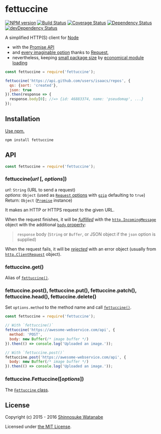 # fettuccine

[![NPM version](https://img.shields.io/npm/v/fettuccine.svg)](https://www.npmjs.com/package/fettuccine)
[![Build Status](https://travis-ci.org/shinnn/fettuccine.svg?branch=master)](https://travis-ci.org/shinnn/fettuccine)
[![Coverage Status](https://img.shields.io/coveralls/shinnn/fettuccine.svg)](https://coveralls.io/github/shinnn/fettuccine?branch=master)
[![Dependency Status](https://david-dm.org/shinnn/fettuccine.svg)](https://david-dm.org/shinnn/fettuccine)
[![devDependency Status](https://david-dm.org/shinnn/fettuccine/dev-status.svg)](https://david-dm.org/shinnn/fettuccine#info=devDependencies)

A simplified HTTP(S) client for [Node](https://nodejs.org/)

* with the [Promise API](https://promisesaplus.com/)
* and [every imaginable option](https://github.com/request/request#requestoptions-callback) thanks to [Request](https://github.com/request/request),
* nevertheless, keeping [small package size](https://github.com/shinnn/load-request-from-cwd-or-npm#why) by [economical module loading](https://github.com/shinnn/load-request-from-cwd-or-npm)

```javascript
const fettuccine = require('fettuccine');

fettuccine('https://api.github.com/users/isaacs/repos', {
  qs: {sort: 'created'},
  json: true
}).then(response => {
  response.body[0]; //=> {id: 46883374, name: 'pseudomap', ...}
});
```

## Installation

[Use npm.](https://docs.npmjs.com/cli/install)

```
npm install fettuccine
```

## API

```javascript
const fettuccine = require('fettuccine');
```

### fettuccine(*url* [, *options*])

*url*: `String` (URL to send a request)  
*options*: `Object` (used as [`Request` options][request] with [`gzip`](https://github.com/request/request/blob/288f814e71efdd70f852888c1701c5cf3d177da5/request.js#L913-L928) defaulting to `true`)  
Return: `Object` ([`Promise`](https://promisesaplus.com/) instance)

It makes an HTTP or HTTPS request to the given URL.

When the request finishes, it will be [*fulfilled*](https://promisesaplus.com/#point-26) with the  [`http.IncomingMessage`](https://nodejs.org/api/http.html#http_http_incomingmessage) object with the additional [`body` property][request]:

> `response` body (`String` or `Buffer`, or JSON object if the `json` option is supplied)

When the request fails, it will be [*rejected*](https://promisesaplus.com/#point-30) with an error object (usually from [`http.ClientRequest`](https://nodejs.org/api/http.html#http_class_http_clientrequest) object).

### fettuccine.get()

Alias of [`fettuccine()`][fettucine].

### fettuccine.post(), fettuccine.put(), fettuccine.patch(), fettuccine.head(), fettuccine.delete()

Set `options.method` to the method name and call [`fettuccine()`][fettucine].

```javascript
const fettuccine = require('fettuccine');

// With `fettuccine()`
fettuccine('https://awesome-webservice.com/api', {
  method: 'POST',
  body: new Buffer(/* image buffer */)
}).then(() => console.log('Uploaded an image.'));

// With `fettuccine.post()`
fettuccine.post('https://awesome-webservice.com/api', {
  body: new Buffer(/* image buffer */)
}).then(() => console.log('Uploaded an image.'));
```

### fettuccine.Fettuccine([*options*])

The [`Fettuccine` class](https://github.com/shinnn/fettuccine-class).

## License

Copyright (c) 2015 - 2016 [Shinnosuke Watanabe](https://github.com/shinnn)

Licensed under [the MIT License](./LICENSE).

[request]: https://github.com/request/request#requestoptions-callback
[fettucine]: https://github.com/shinnn/fettuccine#fettuccineurl--options
